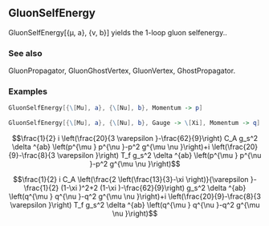 ##  GluonSelfEnergy 

GluonSelfEnergy[{μ, a}, {ν, b}] yields the 1-loop gluon selfenergy..

###  See also 

GluonPropagator, GluonGhostVertex, GluonVertex, GhostPropagator.

###  Examples 

```mathematica
GluonSelfEnergy[{\[Mu], a}, {\[Nu], b}, Momentum -> p] 
 
GluonSelfEnergy[{\[Mu], a}, {\[Nu], b}, Gauge -> \[Xi], Momentum -> q]
```

$$\frac{1}{2} i \left(\frac{20}{3 \varepsilon }-\frac{62}{9}\right) C_A g_s^2 \delta ^{ab} \left(p^{\mu } p^{\nu }-p^2 g^{\mu \nu }\right)+i \left(\frac{20}{9}-\frac{8}{3 \varepsilon }\right) T_f g_s^2 \delta ^{ab} \left(p^{\mu } p^{\nu }-p^2 g^{\mu \nu }\right)$$

$$\frac{1}{2} i C_A \left(\frac{2 \left(\frac{13}{3}-\xi \right)}{\varepsilon }-\frac{1}{2} (1-\xi )^2+2 (1-\xi )-\frac{62}{9}\right) g_s^2 \delta ^{ab} \left(q^{\mu } q^{\nu }-q^2 g^{\mu \nu }\right)+i \left(\frac{20}{9}-\frac{8}{3 \varepsilon }\right) T_f g_s^2 \delta ^{ab} \left(q^{\mu } q^{\nu }-q^2 g^{\mu \nu }\right)$$